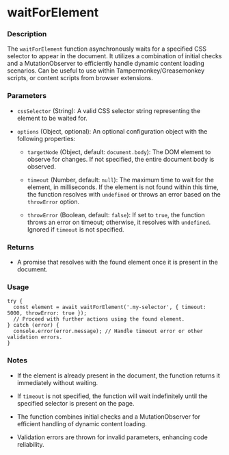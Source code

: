 # waitForElement

### Description

The `waitForElement` function asynchronously waits for a specified CSS selector to appear in the document. It utilizes a combination of initial checks and a MutationObserver to efficiently handle dynamic content loading scenarios.
Can be useful to use within Tampermonkey/Greasemonkey scripts, or content scripts from browser extensions.

### Parameters

- `cssSelector` (String): A valid CSS selector string representing the element to be waited for.

- `options` (Object, optional): An optional configuration object with the following properties:

  - `targetNode` (Object, default: `document.body`): The DOM element to observe for changes. If not specified, the entire document body is observed.

  - `timeout` (Number, default: `null`): The maximum time to wait for the element, in milliseconds. If the element is not found within this time, the function resolves with `undefined` or throws an error based on the `throwError` option.

  - `throwError` (Boolean, default: `false`): If set to `true`, the function throws an error on timeout; otherwise, it resolves with `undefined`. Ignored if `timeout` is not specified.

### Returns

- A promise that resolves with the found element once it is present in the document.

### Usage

```
try {
  const element = await waitForElement('.my-selector', { timeout: 5000, throwError: true });
  // Proceed with further actions using the found element.
} catch (error) {
  console.error(error.message); // Handle timeout error or other validation errors.
}
```

### Notes

- If the element is already present in the document, the function returns it immediately without waiting.

- If `timeout` is not specified, the function will wait indefinitely until the specified selector is present on the page.

- The function combines initial checks and a MutationObserver for efficient handling of dynamic content loading.

- Validation errors are thrown for invalid parameters, enhancing code reliability.
